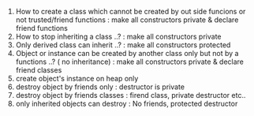 1) How to create a class which cannot be created by out side funcions or not trusted/friend functions
  : make all constructors private & declare friend functions
2) How to stop inheriting a class ..? : make all constructors private
3) Only derived class can inherit ..?  : make all constructors protected
4) Object or instance can be created by another class only but not by a functions ..? ( no inheritance)
  : make all constructors private & declare friend classes
5) create object's instance on heap only  
6) destroy object by friends only : destructor is private
7) destroy object by friends classes : firend class, private destructor etc..
8) only inherited objects can destroy : No friends, protected destructor